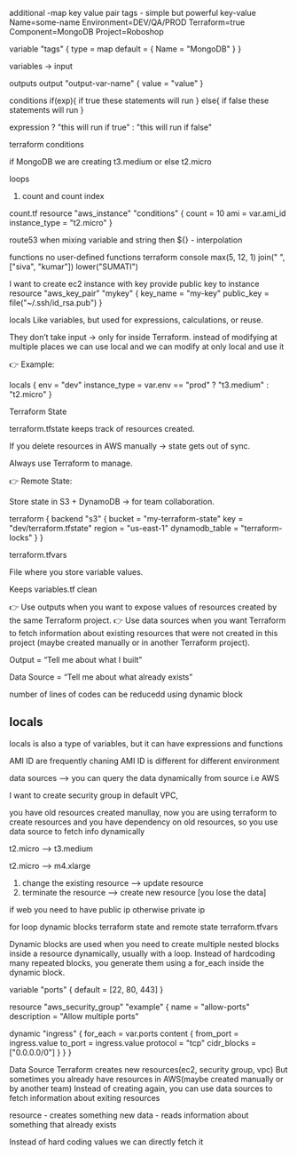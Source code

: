 additional
-map 
key value pair
tags - simple but powerful
key-value
Name=some-name
Environment=DEV/QA/PROD
Terraform=true
Component=MongoDB
Project=Roboshop

variable "tags" {
    type = map
    default = {
      Name = "MongoDB"
    }
}

variables -> input

outputs
output "output-var-name" {
    value = "value"
}

conditions
if(exp){
    if true these statements will run
}
else{
    if false these statements will run
}

expression ? "this will run if true" : "this will run if false"

terraform conditions

if MongoDB we are creating t3.medium or else t2.micro

loops
1. count and count index

count.tf
resource "aws_instance" "conditions" {
    count = 10
    ami = var.ami_id
    instance_type = "t2.micro"
}

route53
when mixing variable and string then ${} - interpolation

functions
no user-defined functions
terraform console 
max(5, 12, 1)
join(" ",["siva", "kumar"])
lower("SUMATI")

I want to create ec2 instance with key
provide public key to instance
resource "aws_key_pair" "mykey" {
  key_name   = "my-key"
  public_key = file("~/.ssh/id_rsa.pub")
}


locals
Like variables, but used for expressions, calculations, or reuse.

They don’t take input → only for inside Terraform.
instead of modifying at multiple places we can use local and we can modify at only local and use it

👉 Example:

locals {
  env           = "dev"
  instance_type = var.env == "prod" ? "t3.medium" : "t2.micro"
}

Terraform State

terraform.tfstate keeps track of resources created.

If you delete resources in AWS manually → state gets out of sync.

Always use Terraform to manage.

👉 Remote State:

Store state in S3 + DynamoDB → for team collaboration.

terraform {
  backend "s3" {
    bucket         = "my-terraform-state"
    key            = "dev/terraform.tfstate"
    region         = "us-east-1"
    dynamodb_table = "terraform-locks"
  }
}

terraform.tfvars

File where you store variable values.

Keeps variables.tf clean

👉 Use outputs when you want to expose values of resources created by the same Terraform project.
👉 Use data sources when you want Terraform to fetch information about existing resources that were not created in this project (maybe created manually or in another Terraform project).

Output = “Tell me about what I built”

Data Source = “Tell me about what already exists”

number of lines of codes can be reducedd using dynamic block



locals
------------
locals is also a type of variables, but it can have expressions and functions


AMI ID are frequently chaning
AMI ID is different for different environment

data sources --> you can query the data dynamically from source i.e AWS

I want to create security group in default VPC,

you have old resources created manullay, now you are using terraform to create resources and you have dependency on old resources, so you use data source to fetch info dynamically



t2.micro --> t3.medium

t2.micro --> m4.xlarge

1. change the existing resource --> update resource
2. terminate the resource --> create new resource [you lose the data]

if web you need to have public ip
otherwise private ip

for loop
dynamic blocks
terraform state and remote state
terraform.tfvars

Dynamic blocks are used when you need to create multiple nested blocks inside a resource dynamically, usually with a loop.
Instead of hardcoding many repeated blocks, you generate them using a for_each inside the dynamic block.

variable "ports" {
  default = [22, 80, 443]
}

resource "aws_security_group" "example" {
  name        = "allow-ports"
  description = "Allow multiple ports"

  dynamic "ingress" {
    for_each = var.ports
    content {
      from_port   = ingress.value
      to_port     = ingress.value
      protocol    = "tcp"
      cidr_blocks = ["0.0.0.0/0"]
    }
  }
}


Data Source
Terraform creates new resources(ec2, security group, vpc)
But sometimes you already have resources in AWS(maybe created manually or by another team)
Instead of creating again, you can use data sources to fetch information about exiting resources

resource - creates something new
data - reads information about something that already exists

Instead of hard coding values we can directly fetch it